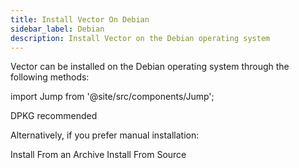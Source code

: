 ```yaml
---
title: Install Vector On Debian
sidebar_label: Debian
description: Install Vector on the Debian operating system
---
```


Vector can be installed on the Debian operating system through the following
methods:

import Jump from '@site/src/components/Jump';

<Jump to="/docs/setup/installation/package-managers/dpkg">
  <i className="feather icon-package"></i> DPKG <span class="badge badge--primary">recommended</span>
</Jump>

Alternatively, if you prefer manual installation:

<Jump to="/docs/setup/installation/manual/from-archives?os=linux_x86_64" size="sm">
  <i className="feather icon-terminal"></i> Install From an Archive
</Jump>
<Jump to="/docs/setup/installation/manual/from-source" size="sm">
  <i className="feather icon-terminal"></i> Install From Source
</Jump>



